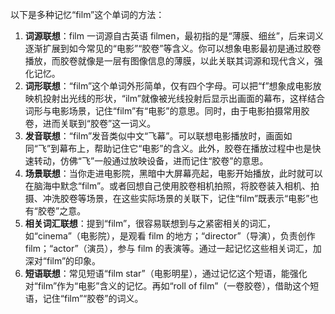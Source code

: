 以下是多种记忆“film”这个单词的方法：
1. **词源联想**：film 一词源自古英语 filmen，最初指的是“薄膜、细丝”，后来词义逐渐扩展到如今常见的“电影”“胶卷”等含义。你可以想象电影最初是通过胶卷播放，而胶卷就像是一层有图像信息的薄膜，以此关联其词源和现代含义，强化记忆。
2. **词形联想**：“film”这个单词外形简单，仅有四个字母。可以把“f”想象成电影放映机投射出光线的形状，“ilm”就像被光线投射后显示出画面的幕布，这样结合词形与电影场景，记住“film”有“电影”的意思。同时，由于电影拍摄常用胶卷，进而关联到“胶卷”这一词义。
3. **发音联想**：“film”发音类似中文“飞幕”。可以联想电影播放时，画面如同“飞”到幕布上，帮助记住它“电影”的含义。此外，胶卷在播放过程中也是快速转动，仿佛“飞”一般通过放映设备，进而记住“胶卷”的意思。
4. **场景联想**：当你走进电影院，黑暗中大屏幕亮起，电影开始播放，此时就可以在脑海中默念“film”。或者回想自己使用胶卷相机拍照，将胶卷装入相机、拍摄、冲洗胶卷等场景，在这些实际场景的关联下，记住“film”既表示“电影”也有“胶卷”之意。
5. **相关词汇联想**：提到“film”，很容易联想到与之紧密相关的词汇，如“cinema”（电影院），是观看 film 的地方；“director”（导演），负责创作 film；“actor”（演员），参与 film 的表演等。通过一起记忆这些相关词汇，加深对“film”的印象。
6. **短语联想**：常见短语“film star”（电影明星），通过记忆这个短语，能强化对“film”作为“电影”含义的记忆。再如“roll of film”（一卷胶卷），借助这个短语，记住“film”“胶卷”的词义。 